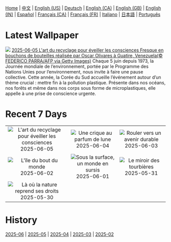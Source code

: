 [Home](../README.md) | [中文](zh-CN.md) | [English (US)](en-US.md) | [Deutsch](de-DE.md) | [English (CA)](en-CA.md) | [English (GB)](en-GB.md) | [English (IN)](en-IN.md) | [Español](es-ES.md) | [Français (CA)](fr-CA.md) | [Français (FR)](fr-FR.md) | [Italiano](it-IT.md) | [日本語](ja-JP.md) | [Português](pt-BR.md)

# Latest Wallpaper
![](https://www.bing.com/th?id=OHR.OlivaresMural_FR-CA5875750621_UHD.jpg)
[2025-06-05 L'art du recyclage pour éveiller les consciences Fresque en bouchons de bouteilles réalisée par Oscar Olivares à Guatire, Venezuela(© FEDERICO PARRA/AFP via Getty Images)](https://www.bing.com/th?id=OHR.OlivaresMural_FR-CA5875750621_UHD.jpg)
Chaque 5 juin depuis 1973, la Journée mondiale de l’environnement, portée par le Programme des Nations Unies pour l’environnement, nous invite à faire une pause collective. Cette année, la Corée du Sud accueille l’événement autour d’un thème crucial : mettre fin à la pollution plastique. Présente dans nos océans, nos forêts et même dans nos corps sous forme de microplastiques, elle appelle à une prise de conscience urgente.

# Recent 7 Days
|  |  |  |
|:---:|:---:|:---:|
| ![](https://www.bing.com/th?id=OHR.OlivaresMural_FR-CA5875750621_400x240.jpg "L'art du recyclage pour éveiller les consciences") 2025-06-05 | ![](https://www.bing.com/th?id=OHR.CalaLuna_FR-CA5728835593_400x240.jpg "Une crique au parfum de lune") 2025-06-04 | ![](https://www.bing.com/th?id=OHR.BicyclesUtrecht_FR-CA5597042150_400x240.jpg "Rouler vers un avenir durable") 2025-06-03 |
| ![](https://www.bing.com/th?id=OHR.Fogoisland_FR-CA5436745588_400x240.jpg "L'île du bout du monde") 2025-06-02 | ![](https://www.bing.com/th?id=OHR.GrandeTerreReef_FR-CA5296140258_400x240.jpg "Sous la surface, un monde en sursis") 2025-06-01 | ![](https://www.bing.com/th?id=OHR.SwedenReserve_FR-CA5126483209_400x240.jpg "Le miroir des tourbières") 2025-05-31 |
| ![](https://www.bing.com/th?id=OHR.LittlePigeonRiver_FR-CA3848084356_400x240.jpg "Là où la nature reprend ses droits") 2025-05-30 |  |  |

# History
[2025-06](../archives/wallpaper/fr-CA/w_2025_06.md) | [2025-05](../archives/wallpaper/fr-CA/w_2025_05.md) | [2025-04](../archives/wallpaper/fr-CA/w_2025_04.md) | [2025-03](../archives/wallpaper/fr-CA/w_2025_03.md) | [2025-02](../archives/wallpaper/fr-CA/w_2025_02.md)
